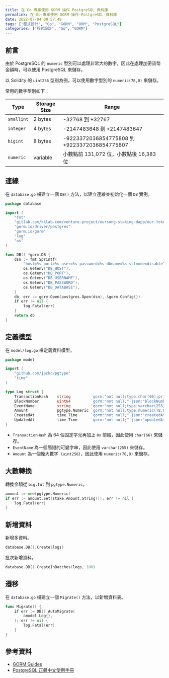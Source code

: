 ```yaml
---
title: 在 Go 專案使用 GORM 操作 PostgreSQL 資料庫
permalink: 在-Go-專案使用-GORM-操作-PostgreSQL-資料庫
date: 2022-07-04 00:57:48
tags: ["程式設計", "Go", "GORM", "ORM", "PostgreSQL"]
categories: ["程式設計", "Go", "GORM"]
---
```


## 前言

由於 PostgreSQL 的 `numeric` 型別可以處理非常大的數字，因此在處理加密貨幣金額時，可以使用 PostgreSQL 來儲存。

以 Solidity 的 `uint256` 型別為例，可以使用數字型別的 `numeric(78,0)` 來儲存。

常用的數字型別如下：

| Type | Storage Size | Range |
| --- | --- | --- |
| `smallint` | 2 bytes | -32768 到 +32767 |
| `integer` | 4 bytes | -2147483648 到 +2147483647 |
| `bigint` | 8 bytes | -9223372036854775808 到 +9223372036854775807 |
| `numeric` | variable | 小數點前 131,072 位，小數點後 16,383 位 |

## 連線

在 `database.go` 檔建立一個 `DB()` 方法，以建立連線並初始化一個 `DB` 實例。

```GO
package database

import (
	"fmt"
	"gitlab.com/kklab-com/venture-project/oursong-staking-dapp/our-token-stake-api/app/database/model"
	"gorm.io/driver/postgres"
	"gorm.io/gorm"
	"log"
	"os"
)

func DB() *gorm.DB {
	dsn := fmt.Sprintf(
		"host=%s port=%s user=%s password=%s dbname=%s sslmode=disable",
		os.Getenv("DB_HOST"),
		os.Getenv("DB_PORT"),
		os.Getenv("DB_USERNAME"),
		os.Getenv("DB_PASSWORD"),
		os.Getenv("DB_DATABASE"),
	)
	db, err := gorm.Open(postgres.Open(dsn), &gorm.Config{})
	if err != nil {
		log.Fatal(err)
	}
	return db
}
```

## 定義模型

在 `model/log.go` 檔定義資料模型。

```GO
package model

import (
	"github.com/jackc/pgtype"
	"time"
)

type Log struct {
	TransactionHash    string         `gorm:"not null;type:char(66);primaryKey;" json:"transactionHash"`
	BlockNumber        uint64         `gorm:"not null;" json:"blockNumber"`
	EventName          string         `gorm:"not null;type:varchar(255);" json:"eventName"`
	Amount             pgtype.Numeric `gorm:"not null;type:numeric(78,0);" json:"amount"`
	CreatedAt          time.Time      `gorm:"not null;" json:"createdAt"`
	UpdatedAt          time.Time      `gorm:"not null;" json:"updatedAt"`
}
```

- `TransactionHash` 為 64 個固定字元再加上 `0x` 前綴，因此使用 `char(66)` 來儲存。
- `EventName` 為一個簡短的可變字串，因此使用 `varchar(255)` 來儲存。
- `Amount` 為一個龐大數字（`uint256`），因此使用 `numeric(78,0)` 來儲存。

## 大數轉換

轉換金額從 `big.Int` 到 `pgtype.Numeric`。

```GO
amount := new(pgtype.Numeric)
if err := amount.Set(stake.Amount.String()); err != nil {
	log.Fatal(err)
}
```

## 新增資料

新增多資料。

```GO
database.DB().Create(logs)
```

批次新增資料。

```GO
database.DB().CreateInBatches(logs, 100)
```

## 遷移

在 `database.go` 檔建立一個 `Migrate()` 方法，以新增資料表。

```GO
func Migrate() {
	if err := DB().AutoMigrate(
		&model.Log{},
	); err != nil {
		log.Fatal(err)
	}
}
```

## 參考資料

- [GORM Guides](https://gorm.io/docs/)
- [PostgreSQL 正體中文使用手冊](https://docs.postgresql.tw/)
